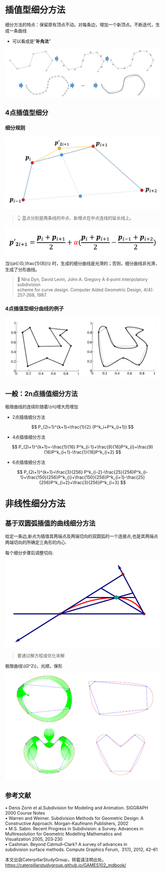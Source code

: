 # 插值型细分方法     

细分方法的特点：保留原有顶点不动。对每条边，增加一个新顶点。不断迭代，生成一条曲线     

* 可以看成是“**补角法**”        

![](../assets/细曲18.png)  

## 4点插值型细分

### 细分规则     

![](../assets/细曲19.png)     

> &#x1F446; 蓝点分别是两条线的中点、新增点在中点连线的延长线上。     

![](../assets/曲线222.png)

当\\(𝛼∈(0,\frac{1}{8})\\) 时，生成的细分曲线是光滑的；否则，细分曲线非光滑，生成了分形曲线。    

> &#x1F50E; Nira Dyn, David Levin, John A. Gregory A 4‐point interpolatory subdivision     
scheme for curve design. Computer Aided Geometric Design, 4(4): 257‐268, 1987.   

### 4点插值型细分曲线的例子

![](../assets/细曲21.png)     

## 一般：2n点插值细分方法    

极限曲线的连续阶随着\\(n\\)增大而增加     
- 2点插值细分方法    

$$
P_{2i+1}^{k+1}=\frac{1}{2} (P^k_i+P^k_{i+1})
$$

- 4点插值细分方法    

$$
P_{2i+1}^{k+1}=-\frac{1}{16} P^k_{i-1}+\frac{9}{16}P^k_{i}+\frac{9}{16}P^k_{i+1}-\frac{1}{16}P^k_{i+2}
$$

- 6点插值细分方法    

$$
P_{2i+1}^{k+1}=\frac{3}{256} P^k_{i-2}-\frac{25}{256}P^k_{i-1}+\frac{150}{256}P^k_{i}+\frac{150}{256}P^k_{i+1}-\frac{25}{256}P^k_{i+2}+\frac{3}{256}P^k_{i+3}
$$

# 非线性细分方法    

## 基于双圆弧插值的曲线细分方法     

给定一条边,新点为插值其两端点及两端切向的双圆弧的一个连接点,也是其两端点两端切向的所确定三角形的内心.     

每个细分步骤后调整切向.     

![](../assets/细曲25.png)     

> 要通过解方程或优化来解

极限曲线\\(𝐺^2\\)，光顺，保形      

![](../assets/细曲26.png)     

## 参考文献    

• Denis Zorin et al.Subdivision for Modeling and Animation. SIGGRAPH 2000 Course Notes    
• Warren and Weimer. Subdivision Methods for Geometric Design: A Constructive Approach. Morgan-Kaufmann Publishers, 2002     
• M.S. Sabin. Recent Progress in Subdivision: a Survey. Advances in Multiresolution for Geometric Modelling Mathematics and Visualization 2005, 203‐230      
• Cashman. Beyond Catmull–Clark? A survey of advances in subdivision surface methods. Compute Graphics Forum,  31(1), 2012, 42–61     
 
本文出自CaterpillarStudyGroup，转载请注明出处。
https://caterpillarstudygroup.github.io/GAMES102_mdbook/



 